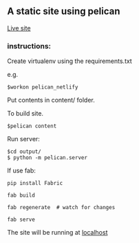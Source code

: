 

## A static site using pelican

<a href="https://scientist-tortoise-12030.netlify.com/" target="_blank">Live site</a>

### instructions: 

Create virtualenv using the requirements.txt

e.g. 

	$workon pelican_netlify

Put contents in content/ folder. 

To build site. 

	$pelican content


Run server:

	$cd output/
	$ python -m pelican.server


If use fab:

	pip install Fabric

	fab build

	fab regenerate  # watch for changes

	fab serve

The site will be running at [localhost](http://localhost:8000/)

